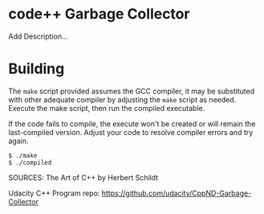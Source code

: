 # code++ Garbage Collector
 Add Description...

# Building
The `make` script provided
assumes the GCC compiler, it may be substituted with other adequate compiler by adjusting the `make` script as needed.
Execute the make script, then run the
compiled executable.

If the code fails to compile, the execute won't be created or will remain the
last-compiled version. Adjust your code to resolve compiler errors and try again.

``` shell
$ ./make
$ ./compiled
```





SOURCES:
The Art of C++ by Herbert Schildt

Udacity C++ Program repo: https://github.com/udacity/CppND-Garbage-Collector
